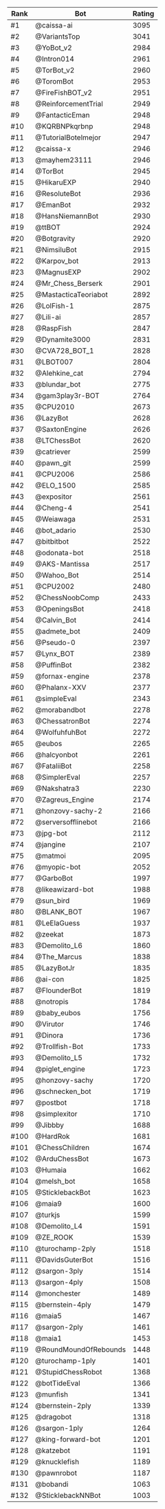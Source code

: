 Rank|Bot|Rating
---|---|---
#1|@caissa-ai|3095
#2|@VariantsTop|3041
#3|@YoBot_v2|2984
#4|@Intron014|2961
#5|@TorBot_v2|2960
#6|@ToromBot|2953
#7|@FireFishBOT_v2|2951
#8|@ReinforcementTrial|2949
#9|@FantacticEman|2948
#10|@KQRBNPkqrbnp|2948
#11|@TutorialBotelmejor|2947
#12|@caissa-x|2946
#13|@mayhem23111|2946
#14|@TorBot|2945
#15|@HikaruEXP|2940
#16|@ResoluteBot|2936
#17|@EmanBot|2932
#18|@HansNiemannBot|2930
#19|@ttBOT|2924
#20|@Botgravity|2920
#21|@NimsiluBot|2915
#22|@Karpov_bot|2913
#23|@MagnusEXP|2902
#24|@Mr_Chess_Berserk|2901
#25|@MastacticaTeoriabot|2892
#26|@LolFish-1|2875
#27|@Lili-ai|2857
#28|@RaspFish|2847
#29|@Dynamite3000|2831
#30|@CVA728_BOT_1|2828
#31|@LBOT007|2804
#32|@Alehkine_cat|2794
#33|@blundar_bot|2775
#34|@gam3play3r-BOT|2764
#35|@CPU2010|2673
#36|@LazyBot|2628
#37|@SaxtonEngine|2626
#38|@LTChessBot|2620
#39|@catriever|2599
#40|@pawn_git|2599
#41|@CPU2006|2586
#42|@ELO_1500|2585
#43|@expositor|2561
#44|@Cheng-4|2541
#45|@Weiawaga|2531
#46|@bot_adario|2530
#47|@bitbitbot|2522
#48|@odonata-bot|2518
#49|@AKS-Mantissa|2517
#50|@Wahoo_Bot|2514
#51|@CPU2002|2480
#52|@ChessNoobComp|2433
#53|@OpeningsBot|2418
#54|@Calvin_Bot|2414
#55|@admete_bot|2409
#56|@Pseudo-0|2397
#57|@Lynx_BOT|2389
#58|@PuffinBot|2382
#59|@fornax-engine|2378
#60|@Phalanx-XXV|2377
#61|@simpleEval|2343
#62|@morabandbot|2278
#63|@ChessatronBot|2274
#64|@WolfuhfuhBot|2272
#65|@eubos|2265
#66|@halcyonbot|2261
#67|@FataliiBot|2258
#68|@SimplerEval|2257
#69|@Nakshatra3|2230
#70|@Zagreus_Engine|2174
#71|@honzovy-sachy-2|2166
#72|@serversofflinebot|2166
#73|@jpg-bot|2112
#74|@jangine|2107
#75|@matmoi|2095
#76|@myopic-bot|2052
#77|@GarboBot|1997
#78|@likeawizard-bot|1988
#79|@sun_bird|1969
#80|@BLANK_BOT|1967
#81|@LeElaGuess|1937
#82|@zeekat|1873
#83|@Demolito_L6|1860
#84|@The_Marcus|1838
#85|@LazyBotJr|1835
#86|@ai-con|1825
#87|@FlounderBot|1819
#88|@notropis|1784
#89|@baby_eubos|1756
#90|@Virutor|1746
#91|@Dinora|1736
#92|@Trollfish-Bot|1733
#93|@Demolito_L5|1732
#94|@piglet_engine|1723
#95|@honzovy-sachy|1720
#96|@schnecken_bot|1719
#97|@postbot|1718
#98|@simplexitor|1710
#99|@Jibbby|1688
#100|@HardRok|1681
#101|@ChessChildren|1674
#102|@ArduChessBot|1673
#103|@Humaia|1662
#104|@melsh_bot|1658
#105|@SticklebackBot|1623
#106|@maia9|1600
#107|@turkjs|1599
#108|@Demolito_L4|1591
#109|@ZE_ROOK|1539
#110|@turochamp-2ply|1518
#111|@DavidsGuterBot|1516
#112|@sargon-3ply|1514
#113|@sargon-4ply|1508
#114|@monchester|1489
#115|@bernstein-4ply|1479
#116|@maia5|1467
#117|@sargon-2ply|1461
#118|@maia1|1453
#119|@RoundMoundOfRebounds|1448
#120|@turochamp-1ply|1401
#121|@StupidChessRobot|1368
#122|@botTideEval|1366
#123|@munfish|1341
#124|@bernstein-2ply|1339
#125|@dragobot|1318
#126|@sargon-1ply|1264
#127|@king-forward-bot|1201
#128|@katzebot|1191
#129|@knucklefish|1189
#130|@pawnrobot|1187
#131|@bobandi|1063
#132|@SticklebackNNBot|1003
